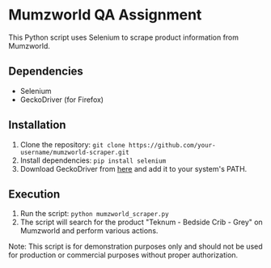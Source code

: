 # Mumzworld QA Assignment  
  
This Python script uses Selenium to scrape product information from Mumzworld.  
  
## Dependencies  
  
* Selenium  
* GeckoDriver (for Firefox)  
  
## Installation  
  
1. Clone the repository: `git clone https://github.com/your-username/mumzworld-scraper.git`  
2. Install dependencies: `pip install selenium`  
3. Download GeckoDriver from [here](https://github.com/mozilla/geckodriver/releases) and add it to your system's PATH.  
  
## Execution  
  
1. Run the script: `python mumzworld_scraper.py`  
2. The script will search for the product "Teknum - Bedside Crib - Grey" on Mumzworld and perform various actions.  
  
Note: This script is for demonstration purposes only and should not be used for production or commercial purposes without proper authorization.

